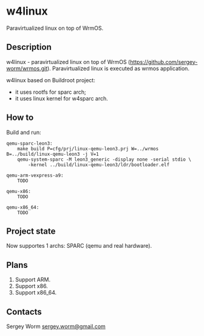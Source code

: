 # w4linux

Paravirtualized linux on top of WrmOS.

## Description

w4linux - paravirtualized linux on top of WrmOS (https://github.com/sergey-worm/wrmos.git).
Paravirtualized linux is executed as wrmos application.

w4linux based on Buildroot project:
* it uses rootfs for sparc arch;
* it uses linux kernel for w4sparc arch.

## How to

Build and run:

	qemu-sparc-leon3:
		make build P=cfg/prj/linux-qemu-leon3.prj W=../wrmos B=../build/linux-qemu-leon3 -j V=1
		qemu-system-sparc -M leon3_generic -display none -serial stdio \
			-kernel ../build/linux-qemu-leon3/ldr/bootloader.elf

	qemu-arm-vexpress-a9:
		TODO

	qemu-x86:
		TODO

	qemu-x86_64:
		TODO

## Project state

Now supportes 1 archs:  SPARC (qemu and real hardware).

## Plans

1. Support ARM.
1. Support x86.
1. Support x86_64.

## Contacts

Sergey Worm <sergey.worm@gmail.com>


